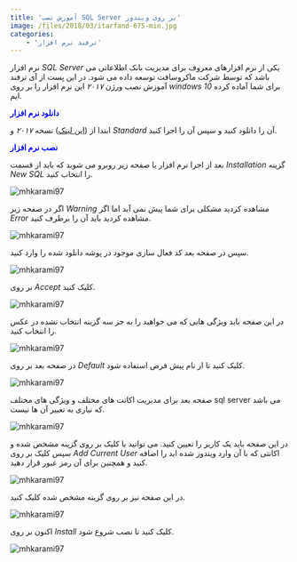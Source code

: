 ```yaml
---
title: 'آموزش نصب SQL Server بر روی ویندوز'
image: /files/2018/03/itarfand-675-min.jpg
categories:
    - 'ترفند نرم افزار'
---
```


نرم افزار *SQL Server* یکی از نرم افزارهای معروف برای مدیریت بانک اطلاعاتی می باشد که توسط شرکت ماکروسافت توسعه داده می شود. در این پست از آی ترفند آموزش نصب ورژن *۲۰۱۷* این نرم افزار را بر روی *windows 10* برای شما آماده کرده ایم.

<span style="color: #0000ff;">**دانلود نرم افزار**</span>

ابتدا از ([این لینک](https://soft98.ir/software/programming/3594-Microsoft-SQL-Server.html)) نسخه *۲۰۱۷* و *Standard* آن را دانلود کنید و سپس آن را اجرا کنید.

<span style="color: #0000ff;">**نصب نرم افزار**</span>

بعد از اجرا نرم افزار با صفحه زیر روبرو می شوید که باید از قسمت *Installation* گزینه *New SQL* را انتخاب کنید.

![mhkarami97](/files/2018/03/itarfand-664-min.jpg)

اگر در صفحه زیر *Warning* مشاهده کردید مشکلی برای شما پیش نمی آید اما اگر *Error* مشاهده کردید باید آن را برطرف کنید.

![mhkarami97](/files/2018/03/itarfand-666-min.jpg)

سپس در صفحه بعد کد فعال سازی موجود در پوشه دانلود شده را وارد کنید.

![mhkarami97](/files/2018/03/itarfand-667-min.jpg)

بر روی *Accept* کلیک کنید.

![mhkarami97](/files/2018/03/itarfand-668-min.jpg)

در این صفحه باید ویژگی هایی که می خواهید را به جز سه گزینه انتخاب نشده در عکس را انتخاب کنید.

![mhkarami97](/files/2018/03/itarfand-669-min.jpg)

در صفحه بعد بر روی *Default* کلیک کنید تا از نام پیش فرض استفاده شود.

![mhkarami97](/files/2018/03/itarfand-670-min.jpg)

صفحه بعد برای مدیریت اکانت های مختلف و ویژگی های مختلف sql server می باشد که نیازی به تغییر آن ها نیست.

![mhkarami97](/files/2018/03/itarfand-671-min.jpg)

در این صفحه باید یک کاربر را تعیین کنید. می توانید با کلیک بر روی گزینه مشخص شده و سپس کلیک بر روی *Add Current User* اکانتی که با آن وارد ویندوز شده اید را اضافه کنید و همچنین برای آن رمز عبور قرار دهید.

![mhkarami97](/files/2018/03/itarfand-672-min.jpg)

در این صفحه نیز بر روی گزینه مشخص شده کلیک کنید.

![mhkarami97](/files/2018/03/itarfand-673-min.jpg)

اکنون بر روی *Install* کلیک کنید تا نصب شروع شود.

![mhkarami97](/files/2018/03/itarfand-674-min.jpg)